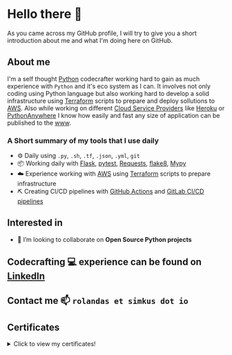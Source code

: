 # Hello there 👋

As you came across my GitHub profile, I will try to give you a short introduction about me and what I'm doing here on GitHub.

## About me

I'm a self thought [Python](https://www.python.org/) codecrafter working hard to gain as much experience with `Python` and it's eco system as I can. It involves not only coding using Python language but also working hard to develop a solid infrastructure using [Terraform](https://www.terraform.io/) scripts to prepare and deploy sollutions to [AWS](https://aws.amazon.com/). Also while working on different [Cloud Service Providers](https://www.redhat.com/en/topics/cloud-computing/what-are-cloud-providers) like [Heroku](https://www.heroku.com/) or [PythonAnywhere](https://www.pythonanywhere.com/) I know how easily and fast any size of application can be published to the [www](https://en.wikipedia.org/wiki/World_Wide_Web).

### A Short summary of my tools that I use daily
- ⚙️ Daily using `.py`, `.sh`, `.tf`, `.json`, `.yml`, `git`
- 📦 Working daily with [Flask](https://flask.palletsprojects.com/en/2.0.x/), [pytest](https://docs.pytest.org/en/6.2.x/), [Requests](https://docs.python-requests.org/en/master/), [flake8](https://flake8.pycqa.org/en/latest/), [Mypy](https://mypy.readthedocs.io/en/stable/)
- ☁️ Experience working with [AWS](https://aws.amazon.com/) using [Terraform](https://www.terraform.io/) scripts to prepare infrastructure
- ⛏️ Creating CI/CD pipelines with [GitHub Actions](https://docs.github.com/en/actions) and [GitLab CI/CD pipelines](https://docs.gitlab.com/ee/ci/pipelines/)


## Interested in
- 👯 I’m looking to collaborate on **Open Source Python projects**

## Codecrafting 💻 experience can be found on [LinkedIn](https://www.linkedin.com/in/simkusr/)

## Contact me 📫 `rolandas et simkus dot io`

## Certificates

<details>
  <summary>Click to view my certificates!</summary>
  
<p align="center">
<img src="https://github.com/simkusr/simkusr/blob/master/static/img/certificates/Terraform%20and%20GitLab%20CICD%20certificate.jpg" data-canonical-src="https://github.com/simkusr/simkusr/blob/master/static/img/certificates/Terraform%20and%20GitLab%20CICD%20certificate.jpg" width="30%" />
&nbsp; &nbsp; &nbsp; &nbsp;
<img src="https://github.com/simkusr/simkusr/blob/master/static/img/certificates/GitLab%20CICD%20certificate.jpg" data-canonical-src="https://github.com/simkusr/simkusr/blob/master/static/img/certificates/GitLab%20CICD%20certificate.jpg" width="30%" />
&nbsp; &nbsp; &nbsp; &nbsp;
<img src="https://github.com/simkusr/simkusr/blob/master/static/img/certificates/The%20Complete%20Python%20Masterclass:%20Learn%20Python%20From%20Scratch.jpg" data-canonical-src="https://github.com/simkusr/simkusr/blob/master/static/img/certificates/The%20Complete%20Python%20Masterclass:%20Learn%20Python%20From%20Scratch.jpg" width="30%" />
</p>
  
<p align="center">
<img src="https://github.com/simkusr/simkusr/blob/master/static/img/certificates/Microservices%20Software%20Architecture:%20Patterns%20and%20Techniques.jpg" data-canonical-src="https://github.com/simkusr/simkusr/blob/master/static/img/certificates/Microservices%20Software%20Architecture:%20Patterns%20and%20Techniques.jpg" width="30%" />
&nbsp; &nbsp; &nbsp; &nbsp;
<img src="https://github.com/simkusr/simkusr/blob/master/static/img/certificates/Four%20Pillars%20of%20OOP%20in%20Python%203.jpg" data-canonical-src="https://github.com/simkusr/simkusr/blob/master/static/img/certificates/Four%20Pillars%20of%20OOP%20in%20Python%203.jpg" width="30%" />
&nbsp; &nbsp; &nbsp; &nbsp;
<img src="https://github.com/simkusr/simkusr/blob/master/static/img/certificates/Flask%20Tutorial.jpg" data-canonical-src="https://github.com/simkusr/simkusr/blob/master/static/img/certificates/Flask%20Tutorial.jpg" width="30%" />
</p>

<p align="center">
<img src="https://github.com/simkusr/simkusr/blob/master/static/img/certificates/Cybersecurity%20Awareness%20Training.jpg" data-canonical-src="https://github.com/simkusr/simkusr/blob/master/static/img/certificates/Cybersecurity%20Awareness%20Training.jpg" width="30%" />
&nbsp; &nbsp; &nbsp; &nbsp;
<img src="https://github.com/simkusr/simkusr/blob/master/static/img/certificates/Computer%20Science%20101:%20Master%20the%20Theory%20Behind%20Programming.jpg" data-canonical-src="https://github.com/simkusr/simkusr/blob/master/static/img/certificates/Computer%20Science%20101:%20Master%20the%20Theory%20Behind%20Programming.jpg" width="30%" />
</p>

</details>

